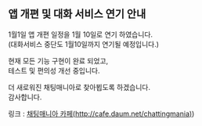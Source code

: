 ## 앱 개편 및 대화 서비스 연기 안내

1월1일 앱 개편 일정을 1월 10일로 연기 하였습니다.  
(대화서비스 중단도 1월10일까지 연기될 예정입니다.)   
   
현재 모든 기능 구현이 완료 되었고,  
테스트 및 편의성 개선 중입니다.  
   
더 새로워진 채팅매니아로 찾아뵙도록 하겠습니다.  
감사합니다.  
   
링크 : [채팅매니아 카페(http://cafe.daum.net/chattingmania)](http://cafe.daum.net/chattingmania))
